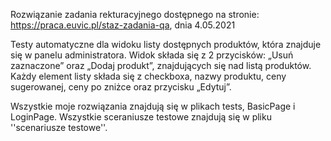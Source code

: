 Rozwiązanie zadania rekturacyjnego dostępnego na stronie:
https://praca.euvic.pl/staz-zadania-qa, dnia 4.05.2021

Testy automatyczne dla widoku listy dostępnych produktów,
która znajduje się w panelu administratora. Widok składa się z 2 przycisków:
„Usuń zaznaczone” oraz „Dodaj produkt”, znajdujących się nad listą produktów.
Każdy element listy składa się z checkboxa, 
nazwy produktu, ceny sugerowanej, ceny po zniżce oraz przycisku „Edytuj”.

Wszystkie moje rozwiązania znajdują się w plikach tests, BasicPage i LoginPage.
Wszystkie sceraniusze testowe znajdują się w pliku ''scenariusze testowe''.
